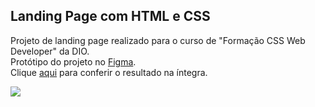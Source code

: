 ## Landing Page com HTML e CSS
Projeto de landing page realizado para o curso de "Formação CSS Web Developer" da DIO.<br> 
Protótipo do projeto no <a href="https://www.figma.com/design/3PiokoJj9IhGDnNiWAJbz7/DIO---Desafio-01?node-id=0-1&t=z6Hh9SmwRawzQNoJ-0">Figma</a>. <br>
Clique <a href="https://carolrocker.github.io/dio-landing-page/">aqui</a> para conferir o resultado na íntegra.
<p>
<img src="https://user-images.githubusercontent.com/55519539/183538055-6cce606c-7d1d-4d15-a4be-ffeb5b37c956.png">

